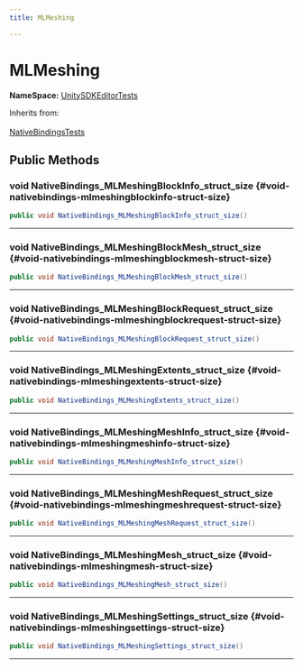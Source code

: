 ```yaml
---
title: MLMeshing

---
```


# MLMeshing



**NameSpace:** 
[UnitySDKEditorTests](/versioned_docs/version-02-Aug-2023/unity-api/api/UnitySDKEditorTests/UnitySDKEditorTests.md) 





Inherits from: <br></br>[NativeBindingsTests](/versioned_docs/version-02-Aug-2023/unity-api/api/UnitySDKEditorTests/UnitySDKEditorTests.NativeBindingsTests.md)




## Public Methods

### void NativeBindings_MLMeshingBlockInfo_struct_size {#void-nativebindings-mlmeshingblockinfo-struct-size}

```csharp
public void NativeBindings_MLMeshingBlockInfo_struct_size()
```






-----------

### void NativeBindings_MLMeshingBlockMesh_struct_size {#void-nativebindings-mlmeshingblockmesh-struct-size}

```csharp
public void NativeBindings_MLMeshingBlockMesh_struct_size()
```






-----------

### void NativeBindings_MLMeshingBlockRequest_struct_size {#void-nativebindings-mlmeshingblockrequest-struct-size}

```csharp
public void NativeBindings_MLMeshingBlockRequest_struct_size()
```






-----------

### void NativeBindings_MLMeshingExtents_struct_size {#void-nativebindings-mlmeshingextents-struct-size}

```csharp
public void NativeBindings_MLMeshingExtents_struct_size()
```






-----------

### void NativeBindings_MLMeshingMeshInfo_struct_size {#void-nativebindings-mlmeshingmeshinfo-struct-size}

```csharp
public void NativeBindings_MLMeshingMeshInfo_struct_size()
```






-----------

### void NativeBindings_MLMeshingMeshRequest_struct_size {#void-nativebindings-mlmeshingmeshrequest-struct-size}

```csharp
public void NativeBindings_MLMeshingMeshRequest_struct_size()
```






-----------

### void NativeBindings_MLMeshingMesh_struct_size {#void-nativebindings-mlmeshingmesh-struct-size}

```csharp
public void NativeBindings_MLMeshingMesh_struct_size()
```






-----------

### void NativeBindings_MLMeshingSettings_struct_size {#void-nativebindings-mlmeshingsettings-struct-size}

```csharp
public void NativeBindings_MLMeshingSettings_struct_size()
```






-----------


